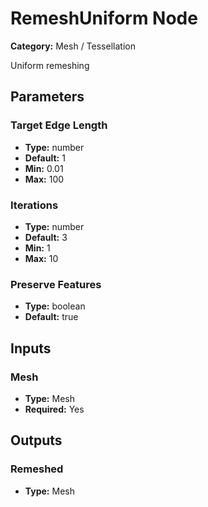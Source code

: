 
# RemeshUniform Node

**Category:** Mesh / Tessellation

Uniform remeshing

## Parameters


### Target Edge Length
- **Type:** number
- **Default:** 1
- **Min:** 0.01
- **Max:** 100



### Iterations
- **Type:** number
- **Default:** 3
- **Min:** 1
- **Max:** 10



### Preserve Features
- **Type:** boolean
- **Default:** true





## Inputs


### Mesh
- **Type:** Mesh
- **Required:** Yes



## Outputs


### Remeshed
- **Type:** Mesh




